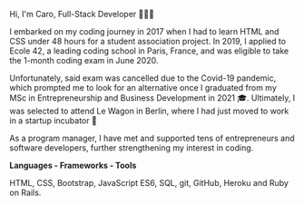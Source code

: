Hi, I'm Caro, Full-Stack Developer 👩🏼‍💻

I embarked on my coding journey in 2017 when I had to learn HTML and CSS under 48 hours for a student association project. In 2019, I applied to Ecole 42, a leading coding school in Paris, France, and was eligible to take the 1-month coding exam in June 2020.

Unfortunately, said exam was cancelled due to the Covid-19 pandemic, which prompted me to look for an alternative once I graduated from my MSc in Entrepreneurship and Business Development in 2021 🎓. Ultimately, I was selected to attend Le Wagon in Berlin, where I had just moved to work in a startup incubator 🚀

As a program manager, I have met and supported tens of entrepreneurs and software developers, further strengthening my interest in coding.

**Languages - Frameworks - Tools**

HTML, CSS, Bootstrap, JavaScript ES6, SQL, git, GitHub, Heroku and Ruby on Rails.
